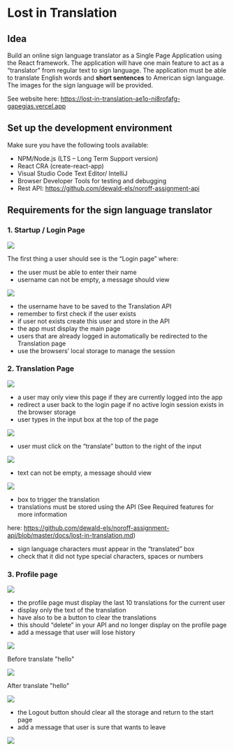 # **Lost in Translation**
## **Idea**
Build an online sign language translator as a Single Page Application using the React framework.
The application will have one main feature to act as a “translator” from regular text to sign 
language. The application must be able to translate English words and **short sentences** to 
American sign language. The images for the sign language will be provided.

See website here: https://lost-in-translation-ae1o-ni8rofafg-gapegias.vercel.app

## **Set up the development environment**
Make sure you have the following tools available:
  - NPM/Node.js (LTS – Long Term Support version)
  - React CRA (create-react-app)
  - Visual Studio Code Text Editor/ IntelliJ
  - Browser Developer Tools for testing and debugging
  - Rest API: https://github.com/dewald-els/noroff-assignment-api

## **Requirements for the sign language translator**

### **1. Startup / Login Page**

<img src="/pictures/start_up_page.png">

The first thing a user should see is the “Login page” where: 
- the user must be able to enter their name 
- username can not be empty, a message should view

<img src="/pictures/start_up_page_empty_name.png">

- the username have to be saved to the Translation API 
- remember to first check if the user exists
- if user not exists create this user and store in the API 
- the app must display the main page
- users that are already logged in automatically be redirected 
to the Translation page 
- use the browsers’ local storage to manage the session

### **2. Translation Page**

<img src="/pictures/translation_page.png">

- a user may only view this page if they are currently logged into the app 
- redirect a user back to the login page if no active login session exists in the browser storage
- user types in the input box at the top of the page 

<img src="/pictures/translation_page_click_translate.PNG">

- user must click on the “translate” button to the right of the input 

<img src="/pictures/translation_page_click_translate_result.PNG">

- text can not be empty, a message should view

<img src="/pictures/translation_page_empty_word.png">

- box to trigger the translation
- translations must be stored using the API (See Required features for more information 

here: https://github.com/dewald-els/noroff-assignment-api/blob/master/docs/lost-in-translation.md) 
- sign language characters must appear in the “translated” box
- check that it did not type special characters, spaces or numbers

### **3. Profile page**

<img src="/pictures/profile_page.PNG"> 

- the profile page must display the last 10 translations for the current user 
- display only the text of the translation 
- have also to be a button to clear the translations 
- this should “delete” in your API and no longer display on the profile page 
- add a message that user will lose history

<img src="/pictures/profile_page_click_history%20button.PNG">

Before translate "hello"

<img src="/pictures/profile_page_after_click_translate.PNG">

After translate "hello"

<img src="/pictures/profile_page_click_history%20button_result.PNG">

- the Logout button should clear all the storage and return to the start page
- add a message that user is sure that wants to leave

<img src="/pictures/logout_button_dialog.png">

